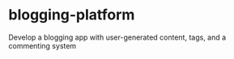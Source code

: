 # blogging-platform
Develop a blogging app with user-generated content, tags, and a commenting system
